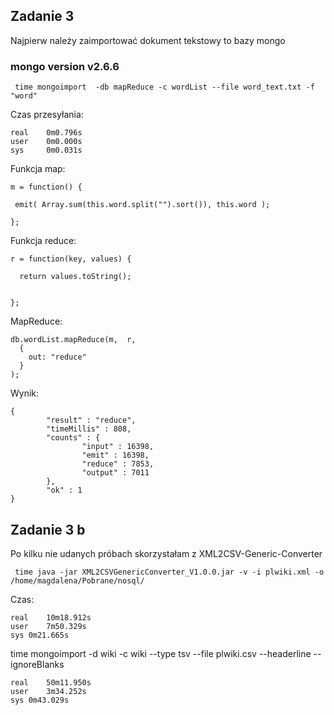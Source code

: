 ## Zadanie 3  

Najpierw należy zaimportować dokument tekstowy to bazy mongo
### mongo version v2.6.6
```
 time mongoimport  -db mapReduce -c wordList --file word_text.txt -f "word"
 ```
 Czas przesyłania: 
 ```
real    0m0.796s
user    0m0.000s
sys     0m0.031s
```
 Funkcja map:
 ```
 m = function() {  
 
  emit( Array.sum(this.word.split("").sort()), this.word );  
  
};
````
Funkcja reduce:
````
r = function(key, values) {  

  return values.toString();  
  
 
};
````
MapReduce:
````
db.wordList.mapReduce(m,  r,
  {
    out: "reduce"
  }
);
````
Wynik: 
````
{
        "result" : "reduce",
        "timeMillis" : 808,
        "counts" : {
                "input" : 16398,
                "emit" : 16398,
                "reduce" : 7853,
                "output" : 7011
        },
        "ok" : 1
}
````
## Zadanie 3 b  

Po kilku nie udanych próbach skorzystałam z XML2CSV-Generic-Converter
````
 time java -jar XML2CSVGenericConverter_V1.0.0.jar -v -i plwiki.xml -o /home/magdalena/Pobrane/nosql/
````
Czas:
````
real	10m18.912s
user	7m50.329s
sys	0m21.665s
````
time mongoimport -d wiki -c wiki --type tsv --file plwiki.csv --headerline --ignoreBlanks


````
real	50m11.950s
user	3m34.252s
sys	0m43.029s
````


